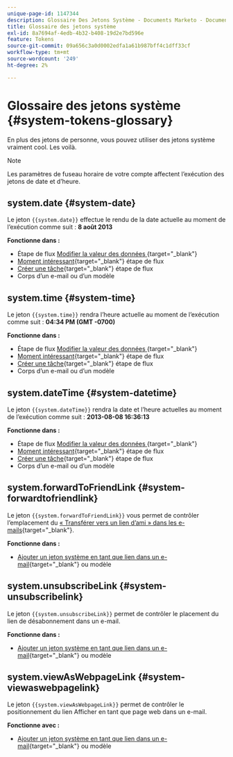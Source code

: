 ```yaml
---
unique-page-id: 1147344
description: Glossaire Des Jetons Système - Documents Marketo - Documentation Du Produit
title: Glossaire des jetons système
exl-id: 8a7694af-4edb-4b32-b408-19d2e7bd596e
feature: Tokens
source-git-commit: 09a656c3a0d0002edfa1a61b987bff4c1dff33cf
workflow-type: tm+mt
source-wordcount: '249'
ht-degree: 2%

---
```


# Glossaire des jetons système {#system-tokens-glossary}

En plus des jetons de personne, vous pouvez utiliser des jetons système vraiment cool. Les voilà.

>[!NOTE]
>
>Les paramètres de fuseau horaire de votre compte affectent l’exécution des jetons de date et d’heure.

## system.date {#system-date}

Le jeton `{{system.date}}` effectue le rendu de la date actuelle au moment de l’exécution comme suit : **8 août 2013**

**Fonctionne dans :**

* Étape de flux [ Modifier la valeur des données ](/help/marketo/product-docs/core-marketo-concepts/smart-campaigns/flow-actions/change-data-value.md){target="_blank"}
* [Moment intéressant](/help/marketo/product-docs/core-marketo-concepts/smart-campaigns/flow-actions/interesting-moment.md){target="_blank"} étape de flux
* [Créer une tâche](/help/marketo/product-docs/core-marketo-concepts/smart-campaigns/salesforce-flow-actions/create-task.md){target="_blank"} étape de flux
* Corps d’un e-mail ou d’un modèle

## system.time {#system-time}

Le jeton `{{system.time}}` rendra l’heure actuelle au moment de l’exécution comme suit : **04:34 PM (GMT -0700)**

**Fonctionne dans :**

* Étape de flux [ Modifier la valeur des données ](/help/marketo/product-docs/core-marketo-concepts/smart-campaigns/flow-actions/change-data-value.md){target="_blank"}
* [Moment intéressant](/help/marketo/product-docs/core-marketo-concepts/smart-campaigns/flow-actions/interesting-moment.md){target="_blank"} étape de flux
* [Créer une tâche](/help/marketo/product-docs/core-marketo-concepts/smart-campaigns/salesforce-flow-actions/create-task.md){target="_blank"} étape de flux
* Corps d’un e-mail ou d’un modèle

## system.dateTime {#system-datetime}

Le jeton `{{system.dateTime}}` rendra la date et l’heure actuelles au moment de l’exécution comme suit : **2013-08-08 16:36:13**

**Fonctionne dans :**

* Étape de flux [ Modifier la valeur des données ](/help/marketo/product-docs/core-marketo-concepts/smart-campaigns/flow-actions/change-data-value.md){target="_blank"}
* [Moment intéressant](/help/marketo/product-docs/core-marketo-concepts/smart-campaigns/flow-actions/interesting-moment.md){target="_blank"} étape de flux
* [Créer une tâche](/help/marketo/product-docs/core-marketo-concepts/smart-campaigns/salesforce-flow-actions/create-task.md){target="_blank"} étape de flux
* Corps d’un e-mail ou d’un modèle

## system.forwardToFriendLink {#system-forwardtofriendlink}

Le jeton `{{system.forwardToFriendLink}}` vous permet de contrôler l’emplacement du [ « Transférer vers un lien d’ami » dans les e-mails](/help/marketo/product-docs/email-marketing/general/functions-in-the-editor/forward-to-a-friend-link-in-emails.md){target="_blank"}.

**Fonctionne dans :**

* [Ajouter un jeton système en tant que lien dans un e-mail](/help/marketo/product-docs/email-marketing/general/using-tokens/add-a-system-token-as-a-link-in-an-email.md){target="_blank"} ou modèle

## system.unsubscribeLink {#system-unsubscribelink}

Le jeton `{{system.unsubscribeLink}}` permet de contrôler le placement du lien de désabonnement dans un e-mail.

**Fonctionne dans :**

* [Ajouter un jeton système en tant que lien dans un e-mail](/help/marketo/product-docs/email-marketing/general/using-tokens/add-a-system-token-as-a-link-in-an-email.md){target="_blank"} ou modèle

## system.viewAsWebpageLink {#system-viewaswebpagelink}

Le jeton `{{system.viewAsWebpageLink}}` permet de contrôler le positionnement du lien Afficher en tant que page web dans un e-mail.

**Fonctionne avec :**

* [Ajouter un jeton système en tant que lien dans un e-mail](/help/marketo/product-docs/email-marketing/general/using-tokens/add-a-system-token-as-a-link-in-an-email.md){target="_blank"} ou modèle
